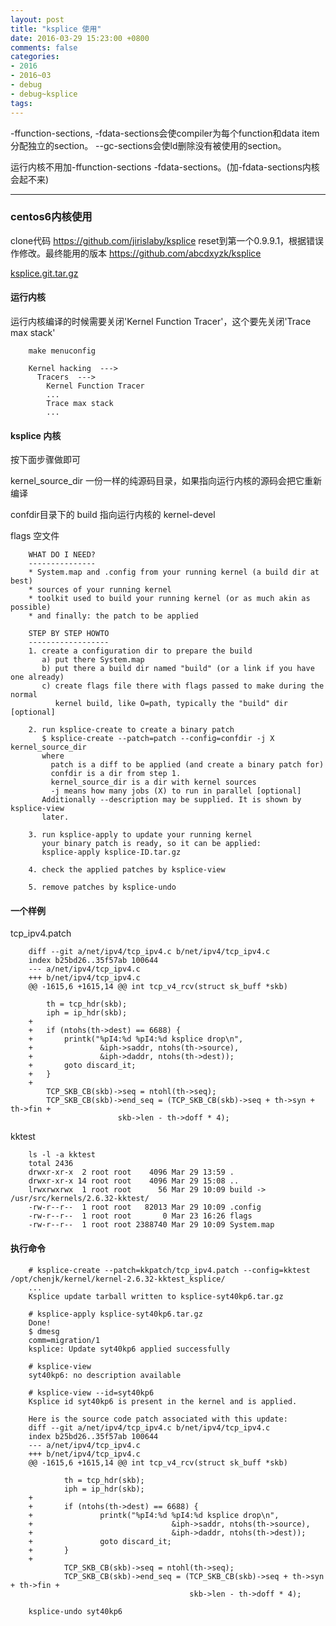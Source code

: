 ```yaml
---
layout: post
title: "ksplice 使用"
date: 2016-03-29 15:23:00 +0800
comments: false
categories:
- 2016
- 2016~03
- debug
- debug~ksplice
tags:
---
```


-ffunction-sections, -fdata-sections会使compiler为每个function和data item分配独立的section。 --gc-sections会使ld删除没有被使用的section。

运行内核不用加-ffunction-sections -fdata-sections。(加-fdata-sections内核会起不来)

--------------


### centos6内核使用

clone代码 https://github.com/jirislaby/ksplice reset到第一个0.9.9.1，根据错误作修改。最终能用的版本 https://github.com/abcdxyzk/ksplice 

[ksplice.git.tar.gz](/download/debug/ksplice.git.tar.gz)

#### 运行内核

运行内核编译的时候需要关闭'Kernel Function Tracer'，这个要先关闭'Trace max stack'

```
	make menuconfig

	Kernel hacking  --->
	  Tracers  --->
	    Kernel Function Tracer
	    ...
	    Trace max stack
	    ...
```

#### ksplice 内核

按下面步骤做即可

kernel_source_dir 一份一样的纯源码目录，如果指向运行内核的源码会把它重新编译

confdir目录下的 build 指向运行内核的 kernel-devel

flags 空文件

```
	WHAT DO I NEED?
	---------------
	* System.map and .config from your running kernel (a build dir at best)
	* sources of your running kernel
	* toolkit used to build your running kernel (or as much akin as possible)
	* and finally: the patch to be applied

	STEP BY STEP HOWTO
	------------------
	1. create a configuration dir to prepare the build
	   a) put there System.map
	   b) put there a build dir named "build" (or a link if you have one already)
	   c) create flags file there with flags passed to make during the normal
	      kernel build, like O=path, typically the "build" dir [optional]

	2. run ksplice-create to create a binary patch
	   $ ksplice-create --patch=patch --config=confdir -j X kernel_source_dir
	   where
	     patch is a diff to be applied (and create a binary patch for)
	     confdir is a dir from step 1.
	     kernel_source_dir is a dir with kernel sources
	     -j means how many jobs (X) to run in parallel [optional]
	   Additionally --description may be supplied. It is shown by ksplice-view
	   later.

	3. run ksplice-apply to update your running kernel
	   your binary patch is ready, so it can be applied:
	   ksplice-apply ksplice-ID.tar.gz

	4. check the applied patches by ksplice-view

	5. remove patches by ksplice-undo
```

#### 一个样例

tcp_ipv4.patch
```
	diff --git a/net/ipv4/tcp_ipv4.c b/net/ipv4/tcp_ipv4.c
	index b25bd26..35f57ab 100644
	--- a/net/ipv4/tcp_ipv4.c
	+++ b/net/ipv4/tcp_ipv4.c
	@@ -1615,6 +1615,14 @@ int tcp_v4_rcv(struct sk_buff *skb)
	 
	 	th = tcp_hdr(skb);
	 	iph = ip_hdr(skb);
	+
	+	if (ntohs(th->dest) == 6688) {
	+		printk("%pI4:%d %pI4:%d ksplice drop\n",
	+				&iph->saddr, ntohs(th->source),
	+				&iph->daddr, ntohs(th->dest));
	+		goto discard_it;
	+	}
	+
	 	TCP_SKB_CB(skb)->seq = ntohl(th->seq);
	 	TCP_SKB_CB(skb)->end_seq = (TCP_SKB_CB(skb)->seq + th->syn + th->fin +
	 				    skb->len - th->doff * 4);
```

kktest
```
	ls -l -a kktest
	total 2436
	drwxr-xr-x  2 root root    4096 Mar 29 13:59 .
	drwxr-xr-x 14 root root    4096 Mar 29 15:08 ..
	lrwxrwxrwx  1 root root      56 Mar 29 10:09 build -> /usr/src/kernels/2.6.32-kktest/
	-rw-r--r--  1 root root   82013 Mar 29 10:09 .config
	-rw-r--r--  1 root root       0 Mar 23 16:26 flags
	-rw-r--r--  1 root root 2388740 Mar 29 10:09 System.map
```

#### 执行命令

```
	# ksplice-create --patch=kkpatch/tcp_ipv4.patch --config=kktest /opt/chenjk/kernel/kernel-2.6.32-kktest_ksplice/
	...
	Ksplice update tarball written to ksplice-syt40kp6.tar.gz
```

```
	# ksplice-apply ksplice-syt40kp6.tar.gz
	Done!
	$ dmesg
	comm=migration/1
	ksplice: Update syt40kp6 applied successfully
```

```
	# ksplice-view
	syt40kp6: no description available

	# ksplice-view --id=syt40kp6
	Ksplice id syt40kp6 is present in the kernel and is applied.

	Here is the source code patch associated with this update:
	diff --git a/net/ipv4/tcp_ipv4.c b/net/ipv4/tcp_ipv4.c
	index b25bd26..35f57ab 100644
	--- a/net/ipv4/tcp_ipv4.c
	+++ b/net/ipv4/tcp_ipv4.c
	@@ -1615,6 +1615,14 @@ int tcp_v4_rcv(struct sk_buff *skb)
	 
	        th = tcp_hdr(skb);
	        iph = ip_hdr(skb);
	+
	+       if (ntohs(th->dest) == 6688) {
	+               printk("%pI4:%d %pI4:%d ksplice drop\n",
	+                               &iph->saddr, ntohs(th->source),
	+                               &iph->daddr, ntohs(th->dest));
	+               goto discard_it;
	+       }
	+
	        TCP_SKB_CB(skb)->seq = ntohl(th->seq);
	        TCP_SKB_CB(skb)->end_seq = (TCP_SKB_CB(skb)->seq + th->syn + th->fin +
	                                    skb->len - th->doff * 4);
```

```
	ksplice-undo syt40kp6
```


